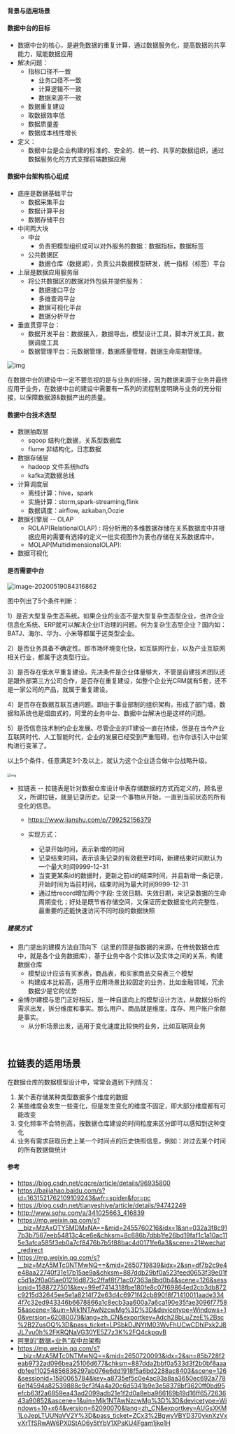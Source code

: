 ####   背景与适用场景

#### 数据中台的目标

* 数据中台的核心，是避免数据的重复计算，通过数据服务化，提高数据的共享能力，赋能数据应用
* 解决问题：
  * 指标口径不一致  
    * 业务口径不一致 
    * 计算逻辑不一致 
    * 数据来源不一致
  * 数据重复建设
  * 取数据效率低
  * 数据质量差
  * 数据成本线性增长
* 定义：
  * 数据中台是企业构建的标准的、安全的、统一的、共享的数据组织，通过数据服务化的方式支撑前端数据应用

#### **数据中台架构核心组成**

* 底座是数据基础平台
  * 数据采集平台
  * 数据计算平台
  * 数据存储平台
* 中间两大块
  * 中台
    * 负责把模型组织成可以对外服务的数据：数据指标，数据标签
  * 公共数据区
    * 数据仓库（数据湖），负责公共数据模型研发，统一指标（标签）平台
* 上层是数据应用服务层
  * 将公共数据区的数据对外包装并提供服务：
    * 数据接口平台
    * 多维查询平台
    * 数据可视化平台
    * 数据分析平台
* 垂直贯穿平台：
  * 数据开发平台：数据接入，数据导出，模型设计工具，脚本开发工具，数据调度工具
  * 数据管理平台：元数据管理，数据质量管理，数据生命周期管理。

![img](.\images\shujuzhongtai.png)



在数据中台的建设中一定不要忽视的是与业务的衔接，因为数据来源于业务并最终应用于业务，在数据中台的建设中需要有一系列的流程制度明确与业务的充分衔接，以保障数据源&数据产出的质量。



####  数据中台技术选型

* 数据抽取层
  * sqoop 结构化数据，关系型数据库
  * flume 非结构化，日志数据
* 数据存储层
  * hadoop 文件系统hdfs
  * kafka流数据总线
* 计算调度层
  * 离线计算：hive，spark
  * 实施计算：storm,spark-streaming,flink
  * 数据调度：airflow, azkaban,Oozie
* 数据引擎层 -- OLAP
  * ROLAP(RelationalOLAP) : 将分析用的多维数据存储在关系数据库中并根据应用的需要有选择的定义一批实视图作为表也存储在关系数据库中。
  * MOLAP(MultidimensionalOLAP):
* 数据可视化



####  是否需要中台

![image-20200519084316862](images/data_center.png)

图中列出了5个条件判断：

1）是否大型复杂生态系统。如果企业的业态不是大型复杂生态型企业，也许企业信息化系统、ERP就可以解决企业IT治理的问题。何为复杂生态型企业？国内如：BATJ、海尔、华为、小米等都属于这类型企业。

2）是否业务具备不确定性。即市场环境变化快，如互联网行业，以及产业互联网相关行业，都属于这类型行业。

3）是否存在低水平重复建设。先决条件是企业体量够大，不管是自建技术团队还是跟外部第三方公司合作，是否存在重复建设，如整个企业光CRM就有5套，还不是一家公司的产品，就属于重复建设。

4）是否存在数据互联互通问题。即由于事业部制的组织架构，形成了部门墙，数据和系统也是烟囱式的，阿里的业务中台、数据中台解决也是这样的问题。

5）是否信息技术制约企业发展。尽管企业的IT建设一直在持续，但是在当今产业互联网时代、人工智能时代，企业的发展已经受到严重阻碍，也许你该引入中台架构进行变革了。

以上5个条件，任意满足3个及以上，就认为这个企业适合做中台战略升级。

#### 

<img src="./images/bc.jpg" alt="img" style="zoom:50%;" />




* 拉链表 --  拉链表是针对数据仓库设计中表存储数据的方式而定义的，顾名思义，所谓拉链，就是记录历史。记录一个事物从开始，一直到当前状态的所有变化的信息。
  * https://www.jianshu.com/p/799252156379
  
  * 实现方式：
    * 记录开始时间，表示新增的时间
    * 记录结束时间，表示该条记录的有效截至时间，新建结束时间默认为一个最大时间9999-12-31
    * 当变更某条id的数据时，更新之前id的结束时间，并且新增一条记录，开始时间为当前时间，结束时间为最大时间9999-12-31
    * 通过给record增加两个字段: 生效日期、失效日期，来记录数据的生命周期变化；好处是既节省存储空间，又保证历史数据变化的完整性，最重要的还能快速访问不同时段的数据快照
    
    

#####  建模方式

* 恩门提出的建模方法自顶向下（这里的顶是指数据的来源，在传统数据仓库中，就是各个业务数据库），基于业务中各个实体以及实体之间的关系，构建数据仓库
  * 模型设计应该有买家表，商品表，和买家商品交易表三个模型
  * 构建成本比较高，适用于应用场景比较固定的业务，比如金融领域，冗余数据少是它的优势
* 金博尔建模与恩门正好相反，是一种自底向上的模型设计方法，从数据分析的需求出发，拆分维度和事实。那么用户、商品就是维度，库存、用户账户余额是事实。
  * 从分析场景出发，适用于变化速度比较快的业务，比如互联网业务

​    

## 拉链表的适用场景

在数据仓库的数据模型设计中，常常会遇到下列情况：

1. 某个表存储某种类型数据多个维度的数据
2. 某些维度会发生一些变化，但是发生变化的维度不固定，即大部分维度都有可能改变
3. 变化频率不会特别高，按数据仓库建设的时间粒度来区分即可以感知到这种变化
4. 业务有需求获取历史上某一个时间点的历史快照信息，例如：对过去某个时间的所有数据做统计





#### 参考

*	https://blog.csdn.net/cqcre/article/details/96935800
*	https://baijiahao.baidu.com/s?id=1631521762109109243&wfr=spider&for=pc
*	https://blog.csdn.net/tianyeshiye/article/details/94742249
*	http://www.sohu.com/a/341025663_416839
*	https://mp.weixin.qq.com/s?__biz=MzAxOTY5MDMxNA==&mid=2455760216&idx=1&sn=032a3f8c917b3b7567eeb54813c4ce6e&chksm=8c686b7dbb1fe26bd19faf1c1a10ac115e3afca585f3eb0a7cf8476b7b5f88bac4d0171fe6a3&scene=21#wechat_redirect
*	https://mp.weixin.qq.com/s?__biz=MzA5MTc0NTMwNQ==&mid=2650719839&idx=2&sn=df7b2c9e4e48aa22740f31e17b15ae9a&chksm=887ddb29bf0a523feed0653f39e01fc5d1a2f0a05ae01216d873c2ffaf8f71ac07363a8bd0b4&scene=126&sessionid=1588727501&key=99ef7414318fbe180fe8c07f69864ed2cb3db872c9215d32645ee5e1a8214f72e63d4c6971f42cb890f8f71410011aade3344f7c32ed943346b6678866a1c8ecb3aa600a7a6ca190e35fae3096f77585&ascene=1&uin=Mjk1NTAwNzcwMg%3D%3D&devicetype=Windows+10&version=62080079&lang=zh_CN&exportkey=Adch28bLuZzeE%2Bsc%2B2ZusOQ%3D&pass_ticket=LPSbkDJNYtM03WvFhUCwCDhlPxk2J8JL7vu0h%2FKRQNaVG30YE5Z7z3K%2FQ4ckpqvB
*	[阿里的“数据+业务”双中台架构](https://mp.weixin.qq.com/s?__biz=MzU0OTE4MzYzMw==&mid=2247488702&idx=2&sn=efe90edaf09cc18124b303f3a7ebe70e&chksm=fbb29d40ccc514562f6925f12128424fb981ba4c80b55f92d0bcf0610aa460b8ee1091cd825e&scene=126&sessionid=1589847539&key=9d92d114a8d529e395039d6bdc8f3eb12ebd570a8ce90a2a4cfde08e05bc5520f7344733dddb70fc97236b3380f750626d1955fd3936bd1d657f640618b22de44915f6cbf0bc1f7aef5313cb3cbc15cc&ascene=1&uin=Mjk1NTAwNzcwMg%3D%3D&devicetype=Windows+10+x64&version=62090070&lang=zh_CN&exportkey=AV3%2FgW6%2FeTp8fbD32uaNubk%3D&pass_ticket=4EsceaY5CJcigCBVe%2BfahAdoHrVx5dIH1JNHKgR17nO5jdgfe%2FVzja8%2FDoFA3sBy)
*	https://mp.weixin.qq.com/s?__biz=MzA5MTc0NTMwNQ==&mid=2650720093&idx=2&sn=85b728f2eab9732ad096bea25106d677&chksm=887dda2bbf0a533d3f2b0bf8aaadbfee110254856836297ab076e6dd1918f5a6bd2288ac8403&scene=126&sessionid=1590065784&key=a8735ef5c0e4ac93a8aa3650ec692a7786e1f4594a82539888c9cf3f4a4a20c6d5341b9e3e58378bf3620ff0bd95efcb63f2a6859ea43ad2099adb21e1f2d0a8eba966169b19d16ff657263643a90852&ascene=1&uin=Mjk1NTAwNzcwMg%3D%3D&devicetype=Windows+10+x64&version=62090070&lang=zh_CN&exportkey=AUGsXKM1LoJepLTUUNaVV2Y%3D&pass_ticket=ZCx3%2BgwyVBYD370yknXzVxvXrTfSRwAW6PX0StAO6y5tYbV1XPsKU4Fgam1jko1H
